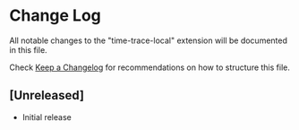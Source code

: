 # Change Log

All notable changes to the "time-trace-local" extension will be documented in this file.

Check [Keep a Changelog](http://keepachangelog.com/) for recommendations on how to structure this file.

## [Unreleased]

- Initial release